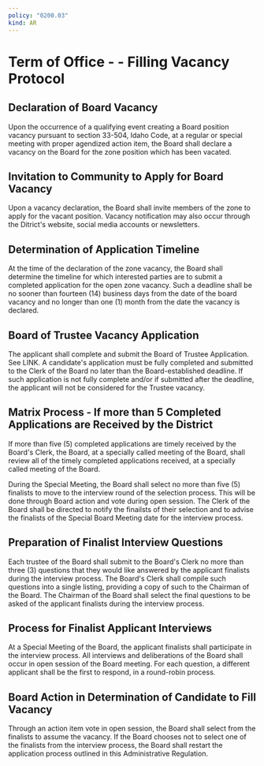 ```yaml
---
policy: "0200.03"
kind: AR
---
```


# Term of Office - - Filling Vacancy Protocol

## Declaration of Board Vacancy
Upon the occurrence of a qualifying event creating a Board position vacancy pursuant to section 33-504, Idaho Code, at a regular or special meeting with proper agendized action item, the Board shall declare a vacancy on the Board for the zone position which has been vacated.

## Invitation to Community to Apply for Board Vacancy
Upon a vacancy declaration, the Board shall invite members of the zone to apply for the vacant position. Vacancy notification may also occur through the Ditrict's website, social media accounts or newsletters.

## Determination of Application Timeline
At the time of the declaration of the zone vacancy, the Board shall determine the timeline for which interested parties are to submit a completed application for the open zone vacancy. Such a deadline shall be no sooner than fourteen (14) business days from the date of the board vacancy and no longer than one (1) month from the date the vacancy is declared.

## Board of Trustee Vacancy Application
The applicant shall complete and submit the Board of Trustee Application. See LINK. A candidate's application must be fully completed and submitted to the Clerk of the Board no later than the Board-established deadline. If such application is not fully complete and/or if submitted after the deadline, the applicant will not be considered for the Trustee vacancy.

## Matrix Process - If more than 5 Completed Applications are Received by the District
If more than five (5) completed applications are timely received by the Board's Clerk, the Board, at a specially called meeting of the Board, shall review all of the timely completed applications received, at a specially called meeting of the Board.

During the Special Meeting, the Board shall select no more than five (5) finalists to move to the interview round of the selection process. This will be done through Board action and vote during open session. The Clerk of the Board shall be directed to notify the finailsts of their selection and to advise the finalists of the Special Board Meeting date for the interview process.

## Preparation of Finalist Interview Questions
Each trustee of the Board shall submit to the Board's Clerk no more than three (3) questions that they would like answered by the applicant finalists during the interview process. The Board's Clerk shall compile such questions into a single listing, providing a copy of such to the Chairman of the Board. The Chairman of the Board shall select the final questions to be asked of the applicant finalists during the interview process.

## Process for Finalist Applicant Interviews
At a Special Meeting of the Board, the applicant finalists shall participate in the interview process. All interviews and deliberations of the Board shall occur in open session of the Board meeting. For each question, a different applicant shall be the first to respond, in a round-robin process.

## Board Action in Determination of Candidate to Fill Vacancy
Through an action item vote in open session, the Board shall select from the finalists to assume the vacancy. If the Board chooses not to select one of the finalists from the interview process, the Board shall restart the application process outlined in this Administrative Regulation.

